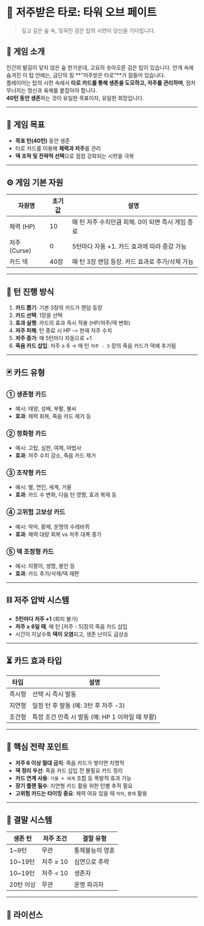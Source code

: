 # 🌌 저주받은 타로: 타워 오브 페이트

> 깊고 깊은 숲 속, 잊혀진 검은 탑의 시련이 당신을 기다립니다.

## 🧠 게임 소개

인간의 발길이 닿지 않은 숲 한가운데, 고요히 솟아오른 검은 탑이 있습니다. 안개 속에 숨겨진 이 탑 안에는, 금단의 힘 **“저주받은 타로”**가 잠들어 있습니다.  
플레이어는 탑의 시련 속에서 **타로 카드를 통해 생존을 도모하고, 저주를 관리하며**, 점차 무너지는 정신과 육체를 붙잡아야 합니다.  
**40턴 동안 생존**하는 것이 유일한 목표이자, 유일한 희망입니다.

---

## 🎯 게임 목표

- **목표 턴(40턴)** 동안 생존
- 타로 카드를 이용해 **체력과 저주**를 관리
- **덱 조작 및 전략적 선택**으로 점점 강화되는 시련을 극복

---

## ⚙️ 게임 기본 자원

| 자원명    | 초기값 | 설명                                     |
|---------|------|----------------------------------------|
| 체력 (HP) | 10   | 매 턴 저주 수치만큼 피해. 0이 되면 즉시 게임 종료     |
| 저주 (Curse) | 0   | 5턴마다 자동 +1. 카드 효과에 따라 증감 가능          |
| 카드 덱    | 40장  | 매 턴 3장 랜덤 등장. 카드 효과로 추가/삭제 가능       |

---

## 🔁 턴 진행 방식

1. **카드 뽑기**: 기본 3장의 카드가 랜덤 등장  
2. **카드 선택**: 1장을 선택  
3. **효과 실행**: 카드의 효과 즉시 적용 (HP/저주/덱 변화)  
4. **저주 피해**: 턴 종료 시 HP -= 현재 저주 수치  
5. **저주 증가**: 매 5턴마다 자동으로 +1  
6. **죽음 카드 삽입**: 저주 ≥ 6 → 매 턴 `저주 - 5` 장의 죽음 카드가 덱에 추가됨  

---

## 🃏 카드 유형

### ① 생존형 카드
- 예시: 태양, 성배, 부활, 불씨  
- **효과**: 체력 회복, 죽음 카드 제거 등  

### ② 정화형 카드
- 예시: 고탑, 심판, 여제, 마법사  
- **효과**: 저주 수치 감소, 죽음 카드 제거  

### ③ 조작형 카드
- 예시: 별, 연인, 세계, 거울  
- **효과**: 카드 수 변화, 다음 턴 영향, 효과 복제 등  

### ④ 고위험 고보상 카드
- 예시: 악마, 황제, 운명의 수레바퀴  
- **효과**: 체력 대량 회복 vs 저주 대폭 증가  

### ⑤ 덱 조정형 카드
- 예시: 지팡이, 생명, 봉인 등  
- **효과**: 카드 추가/삭제/덱 재편  

---

## ⛓️ 저주 압박 시스템

- **5턴마다 저주 +1** (회피 불가)
- **저주 ≥ 6일 때**, 매 턴 [저주 - 5]장의 죽음 카드 삽입
- 시간이 지날수록 **덱이 오염**되고, 생존 난이도 급상승

---

## ⏳ 카드 효과 타입

| 타입     | 설명                                               |
|--------|--------------------------------------------------|
| 즉시형   | 선택 시 즉시 발동                                     |
| 지연형   | 일정 턴 후 발동 (예: 3턴 후 저주 -3)                   |
| 조건형   | 특정 조건 만족 시 발동 (예: HP 1 이하일 때 부활)        |

---

## 🧠 핵심 전략 포인트

- **저주 6 이상 절대 금지**: 죽음 카드가 쌓이면 치명적  
- **덱 정리 우선**: 죽음 카드 삽입 전 불필요 카드 정리  
- **카드 연계 사용**: `거울 + 세계` 조합 등 폭발적 효과 가능  
- **장기 플랜 필수**: 지연형 카드 활용 위한 턴별 추적 필요  
- **고위험 카드는 타이밍 중요**: 체력 여유 있을 때 `악마`, `황제` 활용

---

## 🏁 결말 시스템

| 생존 턴        | 저주 조건     | 결말 유형             |
|--------------|------------|---------------------|
| 1~9턴         | 무관         | 통제불능의 영혼          |
| 10~19턴       | 저주 ≥ 10   | 심연으로 추락           |
| 10~19턴       | 저주 < 10   | 생존자                |
| 20턴 이상      | 무관         | 운명 파괴자            |

---

## 📜 라이선스
